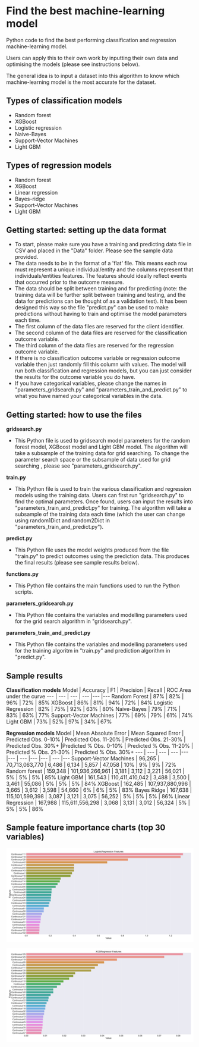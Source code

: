 # Find the best machine-learning model
Python code to find the best performing classification and regression machine-learning model.

Users can apply this to their own work by inputting their own data and optimising the models (please see instructions below).

The general idea is to input a dataset into this algorithm to know which machine-learning model is the most accurate for the dataset. 

## Types of classification models

- Random forest
- XGBoost
- Logistic regression
- Naive-Bayes
- Support-Vector Machines
- Light GBM

## Types of regression models

- Random forest
- XGBoost
- Linear regression
- Bayes-ridge
- Support-Vector Machines
- Light GBM

## Getting started: setting up the data format

- To start, please make sure you have a training and predicting data file in CSV and placed in the "Data" folder. Please see the sample data provided.
- The data needs to be in the format of a 'flat' file. This means each row must represent a unique individual/entity and the columns represent that individuals/entities features. The features should ideally reflect events that occurred prior to the outcome measure.
- The data should be split between training and for predicting (note: the training data will be further split between training and testing, and the data for predictions can be thought of as a validation test). It has been designed this way so the file "predict.py" can be used to make predictions without having to train and optimise the model parameters each time.
- The first column of the data files are reserved for the client identifier.
- The second column of the data files are reserved for the classification outcome variable.
- The third column of the data files are reserved for the regression outcome variable.
- If there is no classification outcome variable or regression outcome variable then just randomly fill this column with values. The model will run both classification and regression models, but you can just consider the results for the outcome variable you do have.
- If you have categorical variables, please change the names in "parameters_gridsearch.py" and "parameters_train_and_predict.py" to what you have named your categorical variables in the data.

## Getting started: how to use the files

**gridsearch.py**

- This Python file is used to gridsearch model parameters for the random forest model, XGBoost model and Light GBM model. The algorithm will take a subsample of the training data for grid searching. To change the parameter search space or the subsample of data used for grid searching , please see "parameters_gridsearch.py".

**train.py**

- This Python file is used to train the various classification and regression models using the training data. Users can first run "gridsearch.py" to find the optimal parameters. Once found, users can input the results into "parameters_train_and_predict.py" for training. The algorithm will take a subsample of the training data each time (which the user can change using random1Dict and random2Dict in "parameters_train_and_predict.py").

**predict.py**

- This Python file uses the model weights produced from the file "train.py" to predict outcomes using the prediction data. This produces the final results (please see sample results below).

**functions.py**

- This Python file contains the main functions used to run the Python scripts.

**parameters_gridsearch.py**

- This Python file contains the variables and modelling parameters used for the grid search algorithm in "gridsearch.py".

**parameters_train_and_predict.py**

- This Python file contains the variables and modelling parameters used for the training algoritm in "train.py" and prediction algorithm in "predict.py".

## Sample results

**Classification models**
Model | Accuracy | F1 | Precision | Recall | ROC Area under the curve
--- | --- | --- | --- |--- |--- 
Random Forest | 87% | 82% | 96% | 72% | 85%
XGBoost | 86% | 81% | 94% | 72% | 84%
Logistic Regression | 82% | 75% | 92% | 63% | 80%
Naive-Bayes | 79% | 71% | 83% | 63% | 77%
Support-Vector Machines | 77% | 69% | 79% | 61% | 74%
Light GBM | 73% | 52% | 97% | 34% | 67%



**Regression models**
Model | Mean Absolute Error | Mean Squared Error | Predicted Obs. 0-10% | Predicted Obs. 11-20% | Predicted Obs. 21-30% | Predicted Obs. 30%+ |Predicted % Obs. 0-10% | Predicted % Obs. 11-20% | Predicted % Obs. 21-30% | Predicted % Obs. 30%+
--- | --- | --- | --- |--- |--- | --- |--- |--- | --- |--- 
Support-Vector Machines | 96,265 | 70,713,063,770 | 6,486 | 6,134 | 5,857 | 47,058 | 10% | 9% | 9% | 72%
Random forest | 159,348 | 101,936,266,961 | 3,181 | 3,112 | 3,221 | 56,021 | 5% | 5% | 5% | 85%
Light GBM | 161,543 | 110,411,410,042 | 3,488 | 3,500 | 3,461 | 55,086 | 5% | 5% | 5% | 84%
XGBoost | 162,485 | 107,937,880,996 | 3,665 | 3,612 | 3,598 | 54,660 | 6% | 6% | 5% | 83%
Bayes Ridge | 167,638 | 115,101,599,398 | 3,087 | 3,121 | 3,075 | 56,252 | 5% | 5% | 5% | 86%
Linear Regression | 167,988 | 115,611,556,298 | 3,068 | 3,131 | 3,012 | 56,324 | 5% | 5% | 5% | 86%

## Sample feature importance charts (top 30 variables)

![alt text](https://github.com/rethamlai/customer-prediction-using-machine-learning/blob/main/Charts/20210325_LogisticRegression_feat_imp.png?raw=true)

![alt text](https://github.com/rethamlai/customer-prediction-using-machine-learning/blob/main/Charts/20210325_XGBRegressor_feat_imp.png?raw=true)
